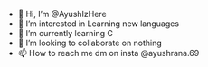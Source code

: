 - 👋 Hi, I’m @AyushIzHere
- 👀 I’m interested in Learning new languages
- 🌱 I’m currently learning C
- 💞️ I’m looking to collaborate on nothing
- 📫 How to reach me dm on insta @ayushrana.69

<!---
AyushIzHere/AyushIzHere is a ✨ special ✨ repository because its `README.md` (this file) appears on your GitHub profile.
You can click the Preview link to take a look at your changes.
--->

